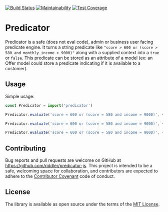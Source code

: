 [![Build Status](https://travis-ci.org/riddler/predicator-js.svg?branch=master)](https://travis-ci.org/riddler/predicator-js)
[![Maintainability](https://api.codeclimate.com/v1/badges/2e21756aaa54c2073d29/maintainability)](https://codeclimate.com/github/riddler/predicator-js/maintainability)
[![Test Coverage](https://api.codeclimate.com/v1/badges/2e21756aaa54c2073d29/test_coverage)](https://codeclimate.com/github/riddler/predicator-js/test_coverage)

# Predicator

Predicator is a safe (does not eval code), admin or business user facing predicate engine. It turns a string predicate like `"score > 600 or (score > 580 and monthly_income > 9000)"` along with a supplied context into a `true` or `false`. This predicate can be stored as an attribute of a model (ex: an Offer model could store a predicate indicating if it is available to a customer).

## Usage

Simple usage:

```js
const Predicator = import('predicator')

Predicator.evaluate('score = 600 or (score = 580 and income = 9000)', {score: 600}) // true

Predicator.evaluate('score = 600 or (score = 580 and income = 9000)', {score: 580}) // false

Predicator.evaluate('score = 600 or (score = 580 and income = 9000)', {score: 580, income: 9000}) // true
```

## Contributing

Bug reports and pull requests are welcome on GitHub at https://github.com/riddler/predicator-js.
This project is intended to be a safe, welcoming space for collaboration, and contributors are expected to adhere to the [Contributor Covenant](http://contributor-covenant.org) code of conduct.


## License

The library is available as open source under the terms of the [MIT License](http://opensource.org/licenses/MIT).
